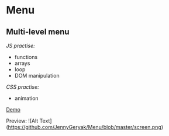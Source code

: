 # Menu
## Multi-level menu
*JS practise:*
* functions
* arrays
* loop
* DOM manipulation

*CSS practise:*
* animation

[Demo](http://s.codepen.io/JennyGeryak/debug/mONgVN)

Preview: ![Alt Text] (https://github.com/JennyGeryak/Menu/blob/master/screen.png)
